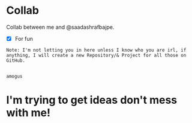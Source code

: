 # Collab
Collab between me and @saadashrafbajpe.

- [x] For fun

```
Note: I'm not letting you in here unless I know who you are irl, if anything, I will create a new Repository/& Project for all those on GitHub.


amogus
```

<h1>I'm trying to get ideas don't mess with me!</h1>
